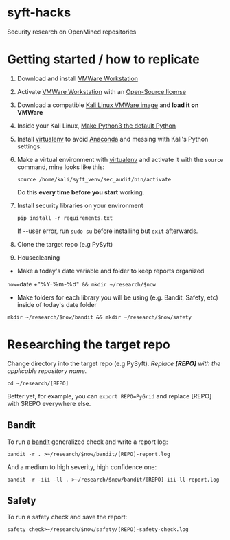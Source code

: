 # syft-hacks
Security research on OpenMined repositories

# Getting started / how to replicate
1. Download and install [VMWare Workstation](http://www.vmware.com/go/tryworkstation-win)
2. Activate [VMWare Workstation](http://www.vmware.com/go/tryworkstation-win) with an [Open-Source license](https://my.vmware.com/en/web/vmware/downloads/details?downloadGroup=WKST-1610-OSS&productId=1038)
3. Download a compatible [Kali Linux VMWare image](https://www.offensive-security.com/kali-linux-vm-vmware-virtualbox-image-download/) and **load it on VMWare**
4. Inside your Kali Linux, [Make Python3 the default Python](https://thequickblog.com/how-to-change-default-version-of-python-as-python3/)
5. Install [virtualenv](https://pypi.org/project/virtualenv/) to avoid [Anaconda](https://www.anaconda.com/) and messing with Kali's Python settings.
6. Make a virtual environment with [virtualenv](https://pypi.org/project/virtualenv/) and activate it with the `source` command, mine looks like this:

     `source /home/kali/syft_venv/sec_audit/bin/activate`

     Do this **every time before you start** working.

7. Install security libraries on your environment

     `pip install -r requirements.txt`

     If --user error, run `sudo su` before installing but `exit` afterwards.

8. Clone the target repo (e.g PySyft)

9. Housecleaning
  - Make a today's date variable and folder to keep reports organized

  `now=`date +"%Y-%m-%d"` && mkdir ~/research/$now`

  - Make folders for each library you will be using (e.g. Bandit, Safety, etc) inside of today's date folder

  `mkdir ~/research/$now/bandit && mkdir ~/research/$now/safety`

# Researching the target repo

Change directory into the target repo (e.g PySyft). *Replace **[REPO]** with the applicable repository name.*

`cd ~/research/[REPO]`

Better yet, for example, you can `export REPO=PyGrid` and replace [REPO] with $REPO everywhere else.

## Bandit
To run a [bandit](https://pypi.org/project/bandit/) generalized check and write a report log:

`bandit -r . >~/research/$now/bandit/[REPO]-report.log`

And a medium to high severity, high confidence one:

`bandit -r -iii -ll . >~/research/$now/bandit/[REPO]-iii-ll-report.log`

## Safety
To run a safety check and save the report:

`safety check>~/research/$now/safety/[REPO]-safety-check.log`
